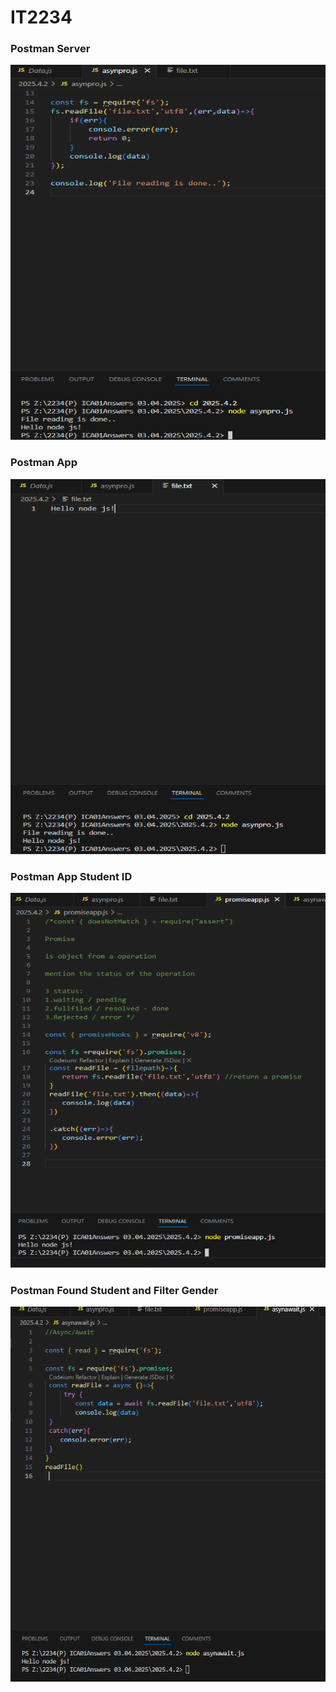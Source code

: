 # IT2234

### Postman Server
<img src="1i.png" alt="postmanServer" width="800" height="600">

### Postman App
<img src="1ii.png" alt="postmanApp" width="800" height="600">

### Postman App Student ID
<img src="2.png" alt="postmanAppStuid" width="800" height="600">

### Postman Found Student and Filter Gender
<img src="3.png" alt="postmanFoundStudent" width="800" height="600">
